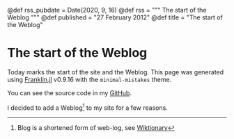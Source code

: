 @def rss_pubdate = Date(2020, 9, 16)
@def rss = """ The start of the Weblog """
@def published = "27 February 2012"
@def title = "The start of the Weblog"

# The start of the Weblog

Today marks the start of the site and the Weblog.
This page was generated using [Franklin.jl](franklinjl.org) v0.9.16 with the `minimal-mistakes` theme.

You can see the source code in my [GitHub](github.com/bhvieira/bhvieira.github.io).

I decided to add a Weblog[^1] to my site for a few reasons.
[^1]: Blog is a shortened form of web-log, see [Wiktionary](https://en.wiktionary.org/wiki/blog)

